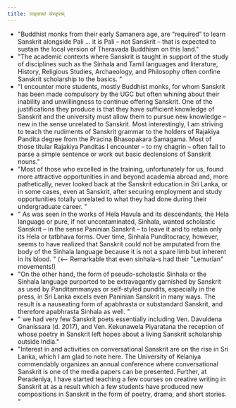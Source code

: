 ```yaml
---
title: लङ्कायां संस्कृतम्
---
```


- "Buddhist monks from their early Samanera age, are “required” to learn Sanskrit alongside Pali  ... it is Pali – not Sanskrit – that is expected to sustain the local version of Theravada Buddhism on this land."
- "The academic contexts where Sanskrit is taught in support of the study of disciplines such as the Sinhala and Tamil languages and literature, History, Religious Studies, Archaeology, and Philosophy often confine Sanskrit scholarship to the basics. "
- "I encounter more students, mostly Buddhist monks, for whom Sanskrit has been made compulsory by the UGC but often whining about their inability and unwillingness to continue offering Sanskrit. One of the justifications they produce is that they have sufficient knowledge of Sanskrit and the university must allow them to pursue new knowledge – new in the sense unrelated to Sanskrit. Most interestingly, I am striving to teach the rudiments of Sanskrit grammar to the holders of Rajakiya Pandita degree from the Pracina Bhasopakara Samagama. Most of those titular Rajakiya Panditas I encounter – to my chagrin – often fail to parse a simple sentence or work out basic declensions of Sanskrit nouns."
- "Most of those who excelled in the training, unfortunately for us, found more attractive opportunities in and beyond academia abroad and, more pathetically, never looked back at the Sanskrit education in Sri Lanka, or in some cases, even at Sanskrit, after securing employment and study opportunities totally unrelated to what they had done during their undergraduate career. "
- " As was seen in the works of Hela Havula and its descendants, the Hela language or pure, if not uncontaminated, Sinhala, wanted scholastic Sanskrit – in the sense Paninian Sanskrit – to leave it and to retain only its Hela or tatbhava forms. Over time, Sinhala Punditocracy, however, seems to have realized that Sanskrit could not be amputated from the body of the Sinhala language because it is not a spare limb but inherent in its blood. " (<-- Remarkable that even sinhala-s had their "Lemurian" movements!)
- "On the other hand, the form of pseudo-scholastic Sinhala or the Sinhala language purported to be extravagantly garnished by Sanskrit as used by Panditammanyas or self-styled pundits, especially in the press, in Sri Lanka excels even Paninian Sanskrit in many ways. The result is a nauseating form of apabhrasta or substandard Sanskrit, and therefore apabhrasta Sinhala as well. "
- " we had very few Sanskrit poets essentially including Ven. Davuldena Gnanissara (d. 2017), and Ven. Kekunawela Piyaratana the reception of whose poetry in Sanskrit left hopes about a living Sanskrit scholarship outside India."
- "Interest in and activities on conversational Sanskrit are on the rise in Sri Lanka, which I am glad to note here. The University of Kelaniya commendably organizes an annual conference where conversational Sanskrit is one of the media papers can be presented.  Further, at Peradeniya, I have started teaching a few courses on creative writing in Sanskrit at as a result which a few students have produced new compositions in Sanskrit in the form of poetry, drama, and short stories. "